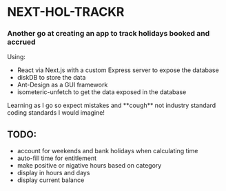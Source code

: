 # NEXT-HOL-TRACKR

### Another go at creating an app to track holidays booked and accrued

Using:

- React via Next.js with a custom Express server to expose the database
- diskDB to store the data
- Ant-Design as a GUI framework
- isometeric-unfetch to get the data exposed in the database

Learning as I go so expect mistakes and \*\*cough\*\* not industry standard coding standards I would imagine!

## TODO:

- account for weekends and bank holidays when calculating time
- auto-fill time for entitlement
- make positive or nigative hours based on category
- display in hours and days
- display current balance
